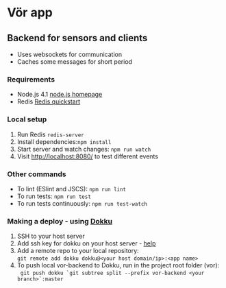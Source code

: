 # Vör app

## Backend for sensors and clients
- Uses websockets for communication
- Caches some messages for short period

### Requirements
- Node.js 4.1 [node.js homepage](https://nodejs.org/en/)
- Redis [Redis quickstart](http://redis.io/topics/quickstart)

### Local setup
1. Run Redis ```redis-server``` 
2. Install dependencies:```npm install```
3. Start server and watch changes: ```npm run watch```
4. Visit [http://localhost:8080/](http://localhost:8080/)  to test different events

### Other commands
- To lint (ESlint and JSCS): ```npm run lint```
- To run tests: ```npm run test```
- To run tests continuously: ```npm run test-watch```


### Making a deploy - using [Dokku](http://dokku.viewdocs.io/dokku/) 
1. SSH to your host server
2. Add ssh key for dokku on your host server - [help](https://www.digitalocean.com/community/questions/dokku-add-new-ssh-key)
3. Add a remote repo to your local repository: <br/>```git remote add dokku dokku@<your host domain/ip>:<app name>```
4. To push local vor-backend to Dokku, run in the project root folder (vor):<br/>``` git push dokku `git subtree split --prefix vor-backend <your branch>`:master```
